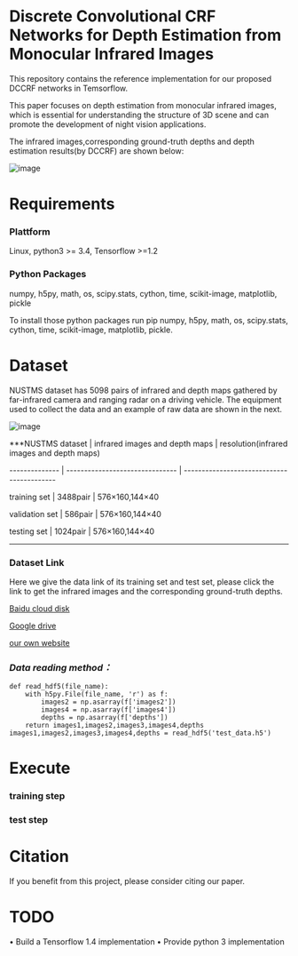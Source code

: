 # Discrete Convolutional CRF Networks for Depth Estimation from Monocular Infrared Images
This repository contains the reference implementation for our proposed DCCRF networks in Temsorflow.

This paper focuses on depth estimation from monocular infrared images, which is essential for understanding the structure of 3D scene and can promote the development of night vision applications. 

The infrared images,corresponding ground-truth depths and depth estimation results(by DCCRF) are shown below:
  
  ![image](https://github.com/ivyharding999/Discrete-Convolutional-CRF-Networks-for-Depth-Estimation-from-Monocular-Infrared-Images/blob/master/Infrared%20images/data.png)

 # Requirements
 
 ### Plattform 
 Linux, python3 >= 3.4, Tensorflow >=1.2
 
 ### Python Packages 
 numpy, h5py, math, os, scipy.stats, cython, time, scikit-image, matplotlib, pickle
 
 To install those python packages run pip numpy, h5py, math, os, scipy.stats, cython, time, scikit-image, matplotlib, pickle.
 
 # Dataset

NUSTMS dataset has 5098 pairs of infrared and depth maps gathered by far-infrared camera and ranging radar on a driving vehicle. 
The equipment used to collect the data and an example of raw data are shown in the next.

![image](https://github.com/ivyharding999/Discrete-Convolutional-CRF-Networks-for-Depth-Estimation-from-Monocular-Infrared-Images/blob/master/Infrared%20images/data.png)

***NUSTMS dataset  | infrared images and depth maps  | resolution(infrared images and depth maps)

 -------------- | ------------------------------- | ------------------------------------------  

 training set   |          3488pair               | 576×160,144×40

 validation set |           586pair               |  576×160,144×40
 
 testing set    |          1024pair               |  576×160,144×40    
 ***
  
 ### Dataset Link
  
Here we give the data link of its training set and test set, please click the link to get the infrared images and the corresponding ground-truth depths.
  
  [Baidu cloud disk](https://pan.baidu.com/s/1P8570lNk1JMvTTCARrDvaQ)
  
  [Google drive](https://drive.google.com/open?id=1z0AVvzpzGIiwWBpNqW-x4uh9OenDp5nn)
  
  [our own website](http://173.82.206.254/doku.php?id=public&do=#dokuwiki__top)

### ***Data reading method：***
```
def read_hdf5(file_name):
    with h5py.File(file_name, 'r') as f:
        images2 = np.asarray(f['images2'])
        images4 = np.asarray(f['images4'])
        depths = np.asarray(f['depths'])
    return images1,images2,images3,images4,depths
images1,images2,images3,images4,depths = read_hdf5('test_data.h5')
```
# Execute
### training step
### test step

# Citation 
If you benefit from this project, please consider citing our paper.

# TODO
•	 Build a Tensorflow 1.4 implementation
•	 Provide python 3 implementation

